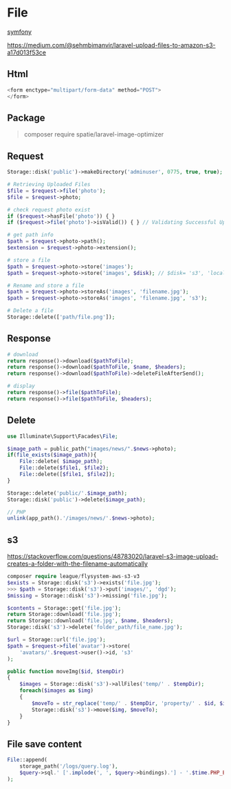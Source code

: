 # File
[symfony](https://github.com/symfony/symfony/blob/3.0/src/Symfony/Component/HttpFoundation/File/UploadedFile.php)

https://medium.com/@sehmbimanvir/laravel-upload-files-to-amazon-s3-a17d013f53ce

## Html
```php
<form enctype="multipart/form-data" method="POST">
</form>
```

## Package
> composer require spatie/laravel-image-optimizer

## Request
```php
Storage::disk('public')->makeDirectory('adminuser', 0775, true, true);

# Retrieving Uploaded Files
$file = $request->file('photo');
$file = $request->photo;

# check request photo exist
if ($request->hasFile('photo')) { }
if ($request->file('photo')->isValid()) { } // Validating Successful Uploads

# get path info
$path = $request->photo->path();
$extension = $request->photo->extension();

# store a file
$path = $request->photo->store('images');
$path = $request->photo->store('images', $disk); // $disk= 's3', 'local', 'public'

# Rename and store a file
$path = $request->photo->storeAs('images', 'filename.jpg');
$path = $request->photo->storeAs('images', 'filename.jpg', 's3');

# Delete a file
Storage::delete(['path/file.png']);
```

## Response
```php
# download
return response()->download($pathToFile);
return response()->download($pathToFile, $name, $headers);
return response()->download($pathToFile)->deleteFileAfterSend();

# display
return response()->file($pathToFile);
return response()->file($pathToFile, $headers);
```

## Delete
```php
use Illuminate\Support\Facades\File;

$image_path = public_path("images/news/".$news->photo);
if(file_exists($image_path)){
	File::delete( $image_path);
	File::delete($file1, $file2);
	File::delete([$file1, $file2]);
}

Storage::delete('public/'.$image_path);
Storage::disk('public')->delete($image_path);

// PHP
unlink(app_path().'/images/news/'.$news->photo);
```

## s3
https://stackoverflow.com/questions/48783020/laravel-s3-image-upload-creates-a-folder-with-the-filename-automatically

```php
composer require league/flysystem-aws-s3-v3
$exists = Storage::disk('s3')->exists('file.jpg');
>>> $path = Storage::disk('s3')->put('images/', 'dgd');
$missing = Storage::disk('s3')->missing('file.jpg');

$contents = Storage::get('file.jpg');
return Storage::download('file.jpg');
return Storage::download('file.jpg', $name, $headers);
Storage::disk('s3')->delete('folder_path/file_name.jpg');

$url = Storage::url('file.jpg');
$path = $request->file('avatar')->store(
    'avatars/'.$request->user()->id, 's3'
);

public function moveImg($id, $tempDir)
{
    $images = Storage::disk('s3')->allFiles('temp/' . $tempDir);
    foreach($images as $img)
    {
        $moveTo = str_replace('temp/' . $tempDir, 'property/' . $id, $img);
        Storage::disk('s3')->move($img, $moveTo);
    }
}
```

## File save content

```php
File::append(
    storage_path('/logs/query.log'),
    $query->sql.' ['.implode(', ', $query->bindings).'] - '.$time.PHP_EOL
);
```
